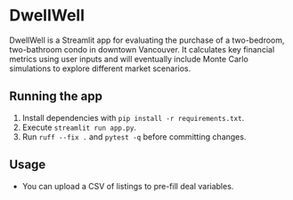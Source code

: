 # DwellWell

DwellWell is a Streamlit app for evaluating the purchase of a two-bedroom, two-bathroom condo in downtown Vancouver. It calculates key financial metrics using user inputs and will eventually include Monte Carlo simulations to explore different market scenarios.

## Running the app

1. Install dependencies with `pip install -r requirements.txt`.
2. Execute `streamlit run app.py`.
3. Run `ruff --fix .` and `pytest -q` before committing changes.

## Usage
- You can upload a CSV of listings to pre-fill deal variables.
